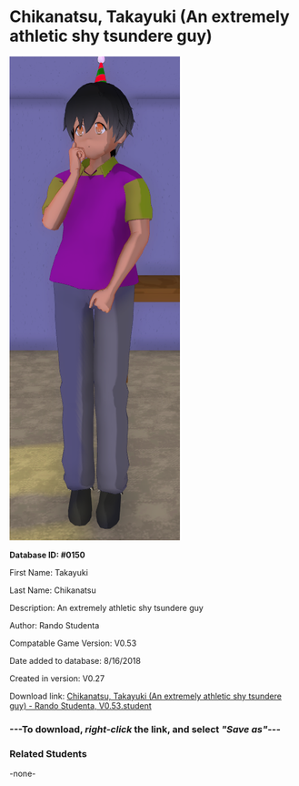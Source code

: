 # Chikanatsu, Takayuki (An extremely athletic shy tsundere guy)

<img src="../../Files/Images/Chikanatsu, Takayuki (An extremely athletic shy tsundere guy).png" title="Chikanatsu, Takayuki (An extremely athletic shy tsundere guy) - Rando Studenta, V0.53">

**Database ID: #0150**

First Name: Takayuki

Last Name: Chikanatsu

Description: An extremely athletic shy tsundere guy

Author: Rando Studenta

Compatable Game Version: V0.53

Date added to database: 8/16/2018

Created in version: V0.27

Download link: <a href="https://raw.githubusercontent.com/Arbiter1223/Daigaku-Gurashi-Custom-Students/master/Files/Student%20Files/Chikanatsu%2C%20Takayuki%20(An%20extremely%20athletic%20shy%20tsundere%20guy)%20-%20Rando%20Studenta%2C%20V0.53.student">Chikanatsu, Takayuki (An extremely athletic shy tsundere guy) - Rando Studenta, V0.53.student</a>

### ---**To download, _right-click_ the link, and select _"Save as"_**---

### Related Students

-none-
